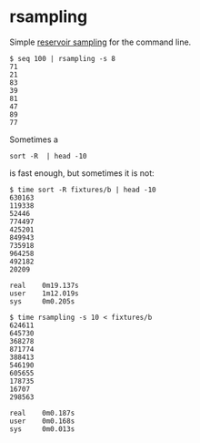 # rsampling

Simple [reservoir
sampling](https://en.wikipedia.org/wiki/Reservoir_sampling#Algorithm_R) for the
command line.

```
$ seq 100 | rsampling -s 8
71
21
83
39
81
47
89
77
```

Sometimes a

```
sort -R  | head -10
```

is fast enough, but sometimes it is not:

```
$ time sort -R fixtures/b | head -10
630163
119338
52446
774497
425201
849943
735918
964258
492182
20209

real	0m19.137s
user	1m12.019s
sys	    0m0.205s

$ time rsampling -s 10 < fixtures/b
624611
645730
368278
871774
388413
546190
605655
178735
16707
298563

real	0m0.187s
user	0m0.168s
sys     0m0.013s
```
